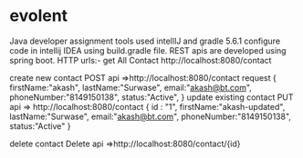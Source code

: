 # evolent
Java developer assignment 
tools used intellIJ and gradle 5.6.1 configure code in intellij IDEA using build.gradle file.
REST apis are developed using spring boot.
HTTP urls:- get All Contact http://localhost:8080/contact

create new contact POST api =>http://localhost:8080/contact 
request { firstName:"akash", lastName:"Surwase", email:"akash@bt.com", phoneNumber:"8149150138", status:"Active", } 
update existing contact 
PUT api => http://localhost:8080/contact
{ id : "1", firstName:"akash-updated", lastName:"Surwase", email:"akash@bt.com", phoneNumber:"8149150138", status:"Active" }

delete contact
Delete api =>http://localhost:8080/contact/{id}
